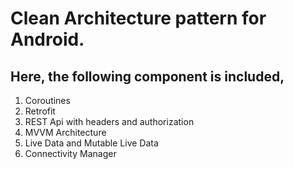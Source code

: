 # Clean Architecture pattern for Android.
## Here, the following component is included,
1. Coroutines
2. Retrofit
3. REST Api with headers and authorization
4. MVVM Architecture
5. Live Data and Mutable Live Data
6. Connectivity Manager
